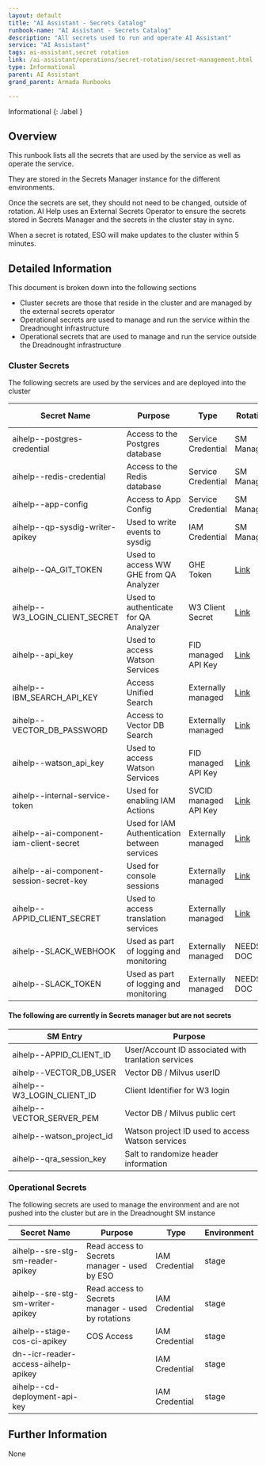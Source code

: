 ```yaml
---
layout: default
title: "AI Assistant - Secrets Catalog"
runbook-name: "AI Assistant - Secrets Catalog"
description: "All secrets used to run and operate AI Assistant"
service: "AI Assistant"
tags: ai-assistant,secret rotation
link: /ai-assistant/operations/secret-rotation/secret-management.html
type: Informational
parent: AI Assistant
grand_parent: Armada Runbooks

---
```


Informational
{: .label }

## Overview

This runbook lists all the secrets that are used by the service as well as operate the service.

They are stored in the Secrets Manager instance for the different environments.

Once the secrets are set, they should not need to be changed, outside of rotation.  AI Help uses an External Secrets Operator to ensure the secrets stored in Secrets Manager and the secrets in the cluster stay in sync.

When a secret is rotated, ESO will make updates to the cluster within 5 minutes.

## Detailed Information

This document is broken down into the following sections

- Cluster secrets are those that reside in the cluster and are managed by the external secrets operator
- Operational secrets are used to manage and run the service within the Dreadnought infrastructure
- Operational secrets that are used to manage and run the service outside the Dreadnought infrastructure

### Cluster Secrets

The following secrets are used by the services and are deployed into the cluster

| Secret Name                             | Purpose                                         | Type                  | Rotation      | Used by services |
| ----                                    | ----                                            | ----                  | ----          | ----             |
| aihelp--postgres-credential             | Access to the Postgres database                 | Service Credential    | SM Managed    |                  |
| aihelp--redis-credential                | Access to the Redis database                    | Service Credential    | SM Managed    |                  |
| aihelp--app-config                      | Access to App Config                            | Service Credential    | SM Managed    |                  |
| aihelp--qp-sysdig-writer-apikey         | Used to write events to sysdig                  | IAM Credential        | SM Managed    |                  |
| aihelp--QA_GIT_TOKEN                    | Used to access WW GHE from QA Analyzer          | GHE Token             | [Link](rotate-aihelp-qa-git-token.html) | QA Analyzer |
| aihelp--W3_LOGIN_CLIENT_SECRET          | Used to authenticate for QA Analyzer            | W3 Client Secret      | [Link](rotate-aihelp-w3-login-password.html) | QA Analyzer |
| aihelp--api_key                         | Used to access Watson Services                  | FID managed API Key   | [Link](rotate-aihelp-api-key.html) | |
| aihelp--IBM_SEARCH_API_KEY              | Access Unified Search                           | Externally managed    | [Link](rotate_ibm_search_api_key.html) ||
| aihelp--VECTOR_DB_PASSWORD              | Access to Vector DB Search                      | Externally managed    | [Link](rotate-aihelp-vector-db-password.html) | |
| aihelp--watson_api_key                  | Used to access Watson Services                  | FID managed API Key   | [Link](rotate-aihelp-watson_api_key.html) | |
| aihelp--internal-service-token          | Used for enabling IAM Actions                   | SVCID managed API Key | [Link](rotate-aihelp-internal-service-token.html) | |
| aihelp--ai-component-iam-client-secret  | Used for IAM Authentication between services    | Externally managed    | [Link](rotate-aihelp-ai-component-iam-client-secret.html) | |
| aihelp--ai-component-session-secret-key | Used for console sessions                       | Externally managed    | [Link](rotate-aihelp-ai-component-session-secret-key.html) | |
| aihelp--APPID_CLIENT_SECRET             | Used to access translation services             | Externally managed    | [Link](rotate-aihelp-appid_client_secret.html) | |
| aihelp--SLACK_WEBHOOK                   | Used as part of logging and monitoring          | Externally managed    | NEEDS DOC | |
| aihelp--SLACK_TOKEN                     | Used as part of logging and monitoring          | Externally managed    | NEEDS DOC | |

#### The following are currently in Secrets manager but are not secrets

| SM Entry                   | Purpose |
| ----                       | ----    |
| aihelp--APPID_CLIENT_ID    | User/Account ID associated with tranlation services |
| aihelp--VECTOR_DB_USER     | Vector DB / Milvus userID |
| aihelp--W3_LOGIN_CLIENT_ID | Client Identifier for W3 login |
| aihelp--VECTOR_SERVER_PEM  | Vector DB / Milvus public cert |
| aihelp--watson_project_id  | Watson project ID used to access Watson services |
| aihelp--qra_session_key    | Salt to randomize header information |

### Operational Secrets

The following secrets are used to manage the environment and are not pushed into the cluster but are in the Dreadnought SM instance

| Secret Name                         | Purpose                                            | Type           | Environment |
| ----                                | ----                                               | ----           | ----        |
| aihelp--sre-stg-sm-reader-apikey    | Read access to Secrets manager - used by ESO       | IAM Credential | stage |
| aihelp--sre-stg-sm-writer-apikey    | Read access to Secrets manager - used by rotations | IAM Credential | stage |
| aihelp--stage-cos-ci-apikey         | COS Access                                         | IAM Credential | stage |
| dn--icr-reader-access-aihelp-apikey |                                                    | IAM Credential | stage |
| aihelp--cd-deployment-api-key       |                                                    | IAM Credential | stage |

## Further Information

None
